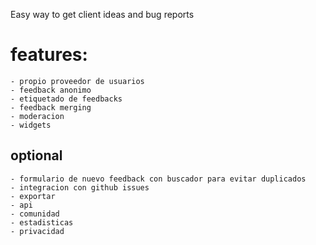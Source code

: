 Easy way to get client ideas and bug reports

# features:

	- propio proveedor de usuarios
	- feedback anonimo
	- etiquetado de feedbacks
	- feedback merging
	- moderacion
	- widgets
 
## optional

	- formulario de nuevo feedback con buscador para evitar duplicados
	- integracion con github issues
	- exportar
	- api
	- comunidad
	- estadisticas
	- privacidad